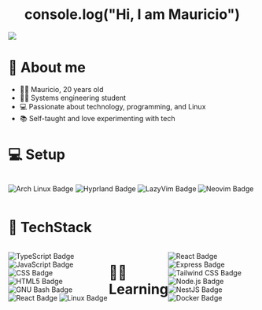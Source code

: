 <h1 align="center">console.log("Hi, I am Mauricio")</h1>

<img style="widht:20px" src="https://i.pinimg.com/originals/90/70/32/9070324cdfc07c68d60eed0c39e77573.gif">

# 👤 About me

- 👨‍💻 Mauricio, 20 years old <br>
- 🧑‍🎓 Systems engineering student <br>
- 💻 Passionate about technology, programming, and Linux <br>
- 📚 Self-taught and love experimenting with tech


# 💻  Setup
<div style="display:flex">

  ![Arch Linux Badge](https://img.shields.io/badge/Arch%20Linux-1793D1?logo=archlinux&logoColor=fff&style=for-the-badge)
  ![Hyprland Badge](https://img.shields.io/badge/Hyprland-58E1FF?logo=hyprland&logoColor=000&style=for-the-badge)
  ![LazyVim Badge](https://img.shields.io/badge/LazyVim-2E7DE9?logo=lazyvim&logoColor=fff&style=for-the-badge)
  ![Neovim Badge](https://img.shields.io/badge/Neovim-57A143?logo=neovim&logoColor=fff&style=for-the-badge)
  
</div>

#  🧠 TechStack 
<div style="display:flex">

![TypeScript Badge](https://img.shields.io/badge/TypeScript-3178C6?logo=typescript&logoColor=fff&style=for-the-badge)
![JavaScript Badge](https://img.shields.io/badge/JavaScript-F7DF1E?logo=javascript&logoColor=000&style=for-the-badge)
![CSS Badge](https://img.shields.io/badge/CSS-639?logo=css&logoColor=fff&style=for-the-badge)
![HTML5 Badge](https://img.shields.io/badge/HTML5-E34F26?logo=html5&logoColor=fff&style=for-the-badge)
![GNU Bash Badge](https://img.shields.io/badge/GNU%20Bash-4EAA25?logo=gnubash&logoColor=fff&style=for-the-badge)
![React Badge](https://img.shields.io/badge/React-61DAFB?logo=react&logoColor=000&style=for-the-badge)
![Linux Badge](https://img.shields.io/badge/Linux-FCC624?logo=linux&logoColor=000&style=for-the-badge)

# 🧑‍💻 Learning

<div style="display:flex">
  
![React Badge](https://img.shields.io/badge/React-61DAFB?logo=react&logoColor=000&style=for-the-badge)
![Express Badge](https://img.shields.io/badge/Express-000?logo=express&logoColor=fff&style=for-the-badge)
![Tailwind CSS Badge](https://img.shields.io/badge/Tailwind%20CSS-06B6D4?logo=tailwindcss&logoColor=fff&style=for-the-badge)
![Node.js Badge](https://img.shields.io/badge/Node.js-5FA04E?logo=nodedotjs&logoColor=fff&style=for-the-badge)
![NestJS Badge](https://img.shields.io/badge/NestJS-E0234E?logo=nestjs&logoColor=fff&style=for-the-badge)
![Docker Badge](https://img.shields.io/badge/Docker-2496ED?logo=docker&logoColor=fff&style=for-the-badge)
